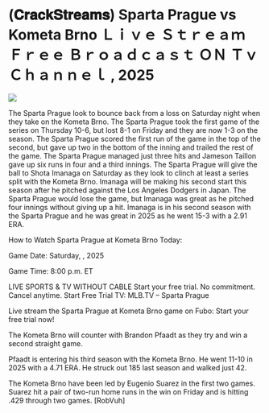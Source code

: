 # (𝐂𝐫𝐚𝐜𝐤𝐒𝐭𝐫𝐞𝐚𝐦𝐬) Sparta Prague vs Kometa Brno Ｌｉｖｅ Ｓｔｒｅａｍ Ｆｒｅｅ Ｂｒｏａｄｃａｓｔ ＯＮ Ｔｖ Ｃｈａｎｎｅｌ , 2025  
  
  
[![](https://i.imgur.com/qSNzIqt.png)](https://movie.rssnews.media/PzWINzRPi.php)  
  
The Sparta Prague look to bounce back from a loss on Saturday night when they take on the Kometa Brno. The Sparta Prague took the first game of the series on Thursday 10-6, but lost 8-1 on Friday and they are now 1-3 on the season. The Sparta Prague scored the first run of the game in the top of the second, but gave up two in the bottom of the inning and trailed the rest of the game. The Sparta Prague managed just three hits and Jameson Taillon gave up six runs in four and a third innings. The Sparta Prague will give the ball to Shota Imanaga on Saturday as they look to clinch at least a series split with the Kometa Brno. Imanaga will be making his second start this season after he pitched against the Los Angeles Dodgers in Japan. The Sparta Prague would lose the game, but Imanaga was great as he pitched four innings without giving up a hit. Imanaga is in his second season with the Sparta Prague and he was great in 2025 as he went 15-3 with a 2.91 ERA.

How to Watch Sparta Prague at Kometa Brno Today:

Game Date: Saturday, , 2025

Game Time: 8:00 p.m. ET

LIVE SPORTS & TV WITHOUT CABLE
Start your free trial. No commitment. Cancel anytime.
Start Free Trial
TV: MLB.TV – Sparta Prague

Live stream the Sparta Prague at Kometa Brno game on Fubo: Start your free trial now!

The Kometa Brno will counter with Brandon Pfaadt as they try and win a second straight game.

Pfaadt is entering his third season with the Kometa Brno. He went 11-10 in 2025 with a 4.71 ERA. He struck out 185 last season and walked just 42.

The Kometa Brno have been led by Eugenio Suarez in the first two games. Suarez hit a pair of two-run home runs in the win on Friday and is hitting .429 through two games. [RobVuh]